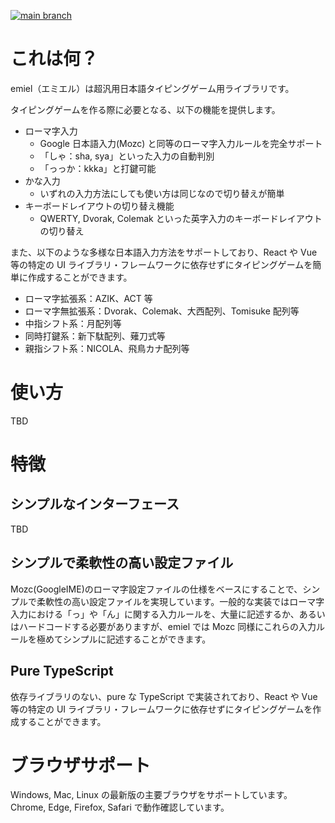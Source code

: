 [![main branch](https://github.com/tomoemon/emiel/actions/workflows/main.yaml/badge.svg)](https://github.com/tomoemon/emiel/actions/workflows/main.yaml)

# これは何？

emiel（エミエル）は超汎用日本語タイピングゲーム用ライブラリです。

タイピングゲームを作る際に必要となる、以下の機能を提供します。

- ローマ字入力
  - Google 日本語入力(Mozc) と同等のローマ字入力ルールを完全サポート
  - 「しゃ：sha, sya」といった入力の自動判別
  - 「っっか：kkka」と打鍵可能
- かな入力
  - いずれの入力方法にしても使い方は同じなので切り替えが簡単
- キーボードレイアウトの切り替え機能
  - QWERTY, Dvorak, Colemak といった英字入力のキーボードレイアウトの切り替え

また、以下のような多様な日本語入力方法をサポートしており、React や Vue 等の特定の UI ライブラリ・フレームワークに依存せずにタイピングゲームを簡単に作成することができます。

- ローマ字拡張系：AZIK、ACT 等
- ローマ字無拡張系：Dvorak、Colemak、大西配列、Tomisuke 配列等
- 中指シフト系：月配列等
- 同時打鍵系：新下駄配列、薙刀式等
- 親指シフト系：NICOLA、飛鳥カナ配列等

# 使い方

TBD

# 特徴

## シンプルなインターフェース

TBD

## シンプルで柔軟性の高い設定ファイル

Mozc(GoogleIME)のローマ字設定ファイルの仕様をベースにすることで、シンプルで柔軟性の高い設定ファイルを実現しています。一般的な実装ではローマ字入力における「っ」や「ん」に関する入力ルールを、大量に記述するか、あるいはハードコードする必要がありますが、emiel では Mozc 同様にこれらの入力ルールを極めてシンプルに記述することができます。

## Pure TypeScript

依存ライブラリのない、pure な TypeScript で実装されており、React や Vue 等の特定の UI ライブラリ・フレームワークに依存せずにタイピングゲームを作成することができます。

# ブラウザサポート

Windows, Mac, Linux の最新版の主要ブラウザをサポートしています。
Chrome, Edge, Firefox, Safari で動作確認しています。
